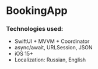 # BookingApp

### Technologies used:
* SwiftUI + MVVM + Coordinator
* async/await, URLSession, JSON
* iOS 15+
* Localization: Russian, English
